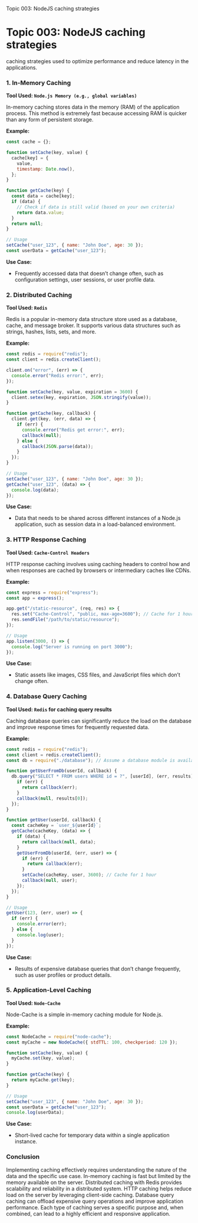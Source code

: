 Topic 003: NodeJS caching strategies

# Topic 003: NodeJS caching strategies

caching strategies used to optimize performance and reduce latency in the applications.

### 1. **In-Memory Caching**

**Tool Used: `Node.js Memory (e.g., global variables)`**

In-memory caching stores data in the memory (RAM) of the application process. This method is extremely fast because accessing RAM is quicker than any form of persistent storage.

**Example:**

```javascript
const cache = {};

function setCache(key, value) {
  cache[key] = {
    value,
    timestamp: Date.now(),
  };
}

function getCache(key) {
  const data = cache[key];
  if (data) {
    // Check if data is still valid (based on your own criteria)
    return data.value;
  }
  return null;
}

// Usage
setCache("user_123", { name: "John Doe", age: 30 });
const userData = getCache("user_123");
```

**Use Case:**

- Frequently accessed data that doesn’t change often, such as configuration settings, user sessions, or user profile data.

### 2. **Distributed Caching**

**Tool Used: `Redis`**

Redis is a popular in-memory data structure store used as a database, cache, and message broker. It supports various data structures such as strings, hashes, lists, sets, and more.

**Example:**

```javascript
const redis = require("redis");
const client = redis.createClient();

client.on("error", (err) => {
  console.error("Redis error:", err);
});

function setCache(key, value, expiration = 3600) {
  client.setex(key, expiration, JSON.stringify(value));
}

function getCache(key, callback) {
  client.get(key, (err, data) => {
    if (err) {
      console.error("Redis get error:", err);
      callback(null);
    } else {
      callback(JSON.parse(data));
    }
  });
}

// Usage
setCache("user_123", { name: "John Doe", age: 30 });
getCache("user_123", (data) => {
  console.log(data);
});
```

**Use Case:**

- Data that needs to be shared across different instances of a Node.js application, such as session data in a load-balanced environment.

### 3. **HTTP Response Caching**

**Tool Used: `Cache-Control Headers`**

HTTP response caching involves using caching headers to control how and when responses are cached by browsers or intermediary caches like CDNs.

**Example:**

```javascript
const express = require("express");
const app = express();

app.get("/static-resource", (req, res) => {
  res.set("Cache-Control", "public, max-age=3600"); // Cache for 1 hour
  res.sendFile("/path/to/static/resource");
});

// Usage
app.listen(3000, () => {
  console.log("Server is running on port 3000");
});
```

**Use Case:**

- Static assets like images, CSS files, and JavaScript files which don’t change often.

### 4. **Database Query Caching**

**Tool Used: `Redis` for caching query results**

Caching database queries can significantly reduce the load on the database and improve response times for frequently requested data.

**Example:**

```javascript
const redis = require("redis");
const client = redis.createClient();
const db = require("./database"); // Assume a database module is available

function getUserFromDb(userId, callback) {
  db.query("SELECT * FROM users WHERE id = ?", [userId], (err, results) => {
    if (err) {
      return callback(err);
    }
    callback(null, results[0]);
  });
}

function getUser(userId, callback) {
  const cacheKey = `user_${userId}`;
  getCache(cacheKey, (data) => {
    if (data) {
      return callback(null, data);
    }
    getUserFromDb(userId, (err, user) => {
      if (err) {
        return callback(err);
      }
      setCache(cacheKey, user, 3600); // Cache for 1 hour
      callback(null, user);
    });
  });
}

// Usage
getUser(123, (err, user) => {
  if (err) {
    console.error(err);
  } else {
    console.log(user);
  }
});
```

**Use Case:**

- Results of expensive database queries that don’t change frequently, such as user profiles or product details.

### 5. **Application-Level Caching**

**Tool Used: `Node-Cache`**

Node-Cache is a simple in-memory caching module for Node.js.

**Example:**

```javascript
const NodeCache = require("node-cache");
const myCache = new NodeCache({ stdTTL: 100, checkperiod: 120 });

function setCache(key, value) {
  myCache.set(key, value);
}

function getCache(key) {
  return myCache.get(key);
}

// Usage
setCache("user_123", { name: "John Doe", age: 30 });
const userData = getCache("user_123");
console.log(userData);
```

**Use Case:**

- Short-lived cache for temporary data within a single application instance.

### Conclusion

Implementing caching effectively requires understanding the nature of the data and the specific use case. In-memory caching is fast but limited by the memory available on the server. Distributed caching with Redis provides scalability and reliability in a distributed system. HTTP caching helps reduce load on the server by leveraging client-side caching. Database query caching can offload expensive query operations and improve application performance. Each type of caching serves a specific purpose and, when combined, can lead to a highly efficient and responsive application.
